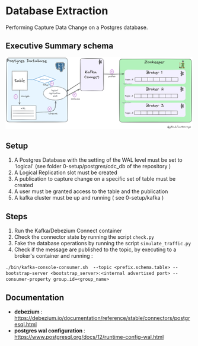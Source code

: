 # Database Extraction
Performing Capture Data Change on a Postgres database.
## Executive Summary schema 
<img src="system_schema.png">

## Setup
1. A Postgres Database with the setting of the WAL level must be set to 'logical' (see folder 0-setup/postgres/cdc_db of the repository )
2. A Logical Replication slot must be created
3. A publication to capture change on a specific set of table must be created
4. A user must be granted access to the table and the publication
5. A kafka cluster must be up and running ( see 0-setup/kafka )

## Steps
1. Run the Kafka/Debezium Connect container
2. Check the connector state by running the script ```check.py``` 
3. Fake the database operations by running the script   ```simulate_traffic.py``` 
4. Check if the message are published to the topic, by executing to a broker's container and running : 
```
./bin/kafka-console-consumer.sh  --topic <prefix.schema.table> --bootstrap-server <bootstrap_server>:<internal advertised port> --consumer-property group.id=<group_name>
```

## Documentation
- <b>debezium</b> : https://debezium.io/documentation/reference/stable/connectors/postgresql.html  <br>
- <b>postgres wal configuration </b> : https://www.postgresql.org/docs/12/runtime-config-wal.html

